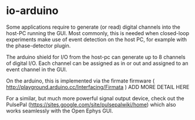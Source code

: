 io-arduino
==========

Some applications require to generate (or read) digital channels into the host-PC running the GUI.
Most commonly, this is needed when closed-loop experiments make use of event detection on the host PC, for example with the phase-detector plugin.

The arduino shield for I/O from the host-pc can generate up to 8 channels of digital I/O.
Each channel can be assigned as in or out and assigned to an event channel in the GUI.

On the arduino, this is implemented via the firmate firmware ( http://playground.arduino.cc/Interfacing/Firmata )
ADD MORE DETAIL HERE

For a similar, but much more powerful signal output device, check out the PulsePal (https://sites.google.com/site/pulsepalwiki/home) which also works seamlessly with the Open Ephys GUI.


